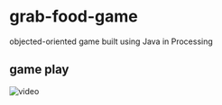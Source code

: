 # grab-food-game
objected-oriented game built using Java in Processing

## game play
![video](https://vimeo.com/630891621#t=3)
